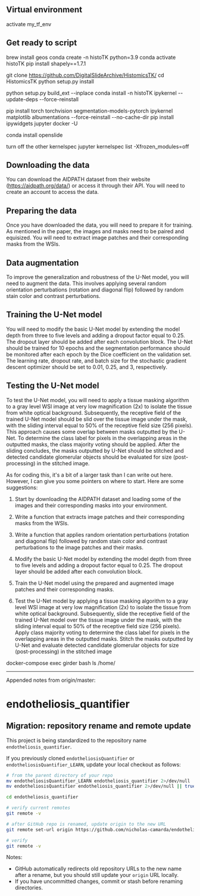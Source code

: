 
## Virtual environment

activate my_tf_env

## Get ready to script
brew install geos conda create -n histoTK python=3.9 conda activate histoTK pip install shapely==1.7.1

git clone <https://github.com/DigitalSlideArchive/HistomicsTK/> cd HistomicsTK python setup.py install

python setup.py build_ext --inplace conda install -n histoTK ipykernel --update-deps --force-reinstall

pip install torch torchvision segmentation-models-pytorch ipykernel matplotlib albumentations --force-reinstall --no-cache-dir pip install ipywidgets jupyter docker -U

conda install openslide

turn off the other kernelspec
jupyter kernelspec list -Xfrozen_modules=off

## Downloading the data
You can download the AIDPATH dataset from their website (<https://aidpath.org/data/>) or access it through their API. You will need to create an account to access the data.

## Preparing the data
Once you have downloaded the data, you will need to prepare it for training. As mentioned in the paper, the images and masks need to be paired and equisized. You will need to extract image patches and their corresponding masks from the WSIs.

## Data augmentation
To improve the generalization and robustness of the U-Net model, you will need to augment the data. This involves applying several random orientation perturbations (rotation and diagonal flip) followed by random stain color and contrast perturbations.

## Training the U-Net model
You will need to modify the basic U-Net model by extending the model depth from three to five levels and adding a dropout factor equal to 0.25. The dropout layer should be added after each convolution block. The U-Net should be trained for 10 epochs and the segmentation performance should be monitored after each epoch by the Dice coefficient on the validation set. The learning rate, dropout rate, and batch size for the stochastic gradient descent optimizer should be set to 0.01, 0.25, and 3, respectively.

## Testing the U-Net model
To test the U-Net model, you will need to apply a tissue masking algorithm to a gray level WSI image at very low magnification (2x) to isolate the tissue from white optical background. Subsequently, the receptive field of the trained U-Net model should be slid over the tissue image under the mask, with the sliding interval equal to 50% of the receptive field size (256 pixels). This approach causes some overlap between masks outputted by the U-Net. To determine the class label for pixels in the overlapping areas in the outputted masks, the class majority voting should be applied. After the sliding concludes, the masks outputted by U-Net should be stitched and detected candidate glomerular objects should be evaluated for size (post-processing) in the stitched image.

As for coding this, it's a bit of a larger task than I can write out here. However, I can give you some pointers on where to start. Here are some suggestions:

1. Start by downloading the AIDPATH dataset and loading some of the images and their corresponding masks into your environment.

2. Write a function that extracts image patches and their corresponding masks from the WSIs.

3. Write a function that applies random orientation perturbations (rotation and diagonal flip) followed by random stain color and contrast perturbations to the image patches and their masks.

4. Modify the basic U-Net model by extending the model depth from three to five levels and adding a dropout factor equal to 0.25. The dropout layer should be added after each convolution block.

5. Train the U-Net model using the prepared and augmented image patches and their corresponding masks.

6. Test the U-Net model by applying a tissue masking algorithm to a gray level WSI image at very low magnification (2x) to isolate the tissue from white optical background. Subsequently, slide the receptive field of the trained U-Net model over the tissue image under the mask, with the sliding interval equal to 50% of the receptive field size (256 pixels). Apply class majority voting to determine the class label for pixels in the overlapping areas in the outputted masks. Stitch the masks outputted by U-Net and evaluate detected candidate glomerular objects for size (post-processing) in the stitched image

docker-compose exec girder bash ls /home/

---
Appended notes from origin/master:

# endotheliosis_quantifier

## Migration: repository rename and remote update

This project is being standardized to the repository name `endotheliosis_quantifier`.

If you previously cloned `endotheliosisQuantifier` or `endotheliosisQuantifier_LEARN`, update your local checkout as follows:

```bash
# from the parent directory of your repo
mv endotheliosisQuantifier_LEARN endotheliosis_quantifier 2>/dev/null || true
mv endotheliosisQuantifier endotheliosis_quantifier 2>/dev/null || true

cd endotheliosis_quantifier

# verify current remotes
git remote -v

# after GitHub repo is renamed, update origin to the new URL
git remote set-url origin https://github.com/nicholas-camarda/endotheliosis_quantifier.git

# verify
git remote -v
```

Notes:
- GitHub automatically redirects old repository URLs to the new name after a rename, but you should still update your `origin` URL locally.
- If you have uncommitted changes, commit or stash before renaming directories.
